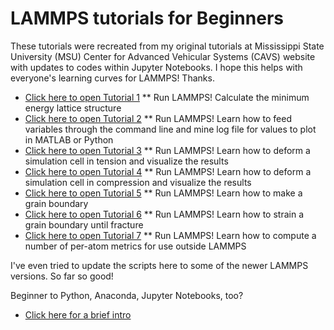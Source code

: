 # LAMMPS tutorials for Beginners

These tutorials were recreated from my original tutorials at Mississippi State University (MSU) Center for Advanced Vehicular Systems (CAVS) website with updates to codes within Jupyter Notebooks.  I hope this helps with everyone's learning curves for LAMMPS!  Thanks.

* [Click here to open Tutorial 1](LAMMPS-Tutorials-01.ipynb)
** Run LAMMPS! Calculate the minimum energy lattice structure
* [Click here to open Tutorial 2](LAMMPS-Tutorials-02.ipynb)
** Run LAMMPS! Learn how to feed variables through the command line and mine log file for values to plot in MATLAB or Python
* [Click here to open Tutorial 3](LAMMPS-Tutorials-03.ipynb)
** Run LAMMPS! Learn how to deform a simulation cell in tension and visualize the results
* [Click here to open Tutorial 4](LAMMPS-Tutorials-04.ipynb)
** Run LAMMPS! Learn how to deform a simulation cell in compression and visualize the results
* [Click here to open Tutorial 5](LAMMPS-Tutorials-05.ipynb)
** Run LAMMPS! Learn how to make a grain boundary
* [Click here to open Tutorial 6](LAMMPS-Tutorials-06.ipynb)
** Run LAMMPS! Learn how to strain a grain boundary until fracture
* [Click here to open Tutorial 7](LAMMPS-Tutorials-07.ipynb)
** Run LAMMPS! Learn how to compute a number of per-atom metrics for use outside LAMMPS

I've even tried to update the scripts here to some of the newer LAMMPS versions.  So far so good!

Beginner to Python, Anaconda, Jupyter Notebooks, too?
* [Click here for a brief intro](HowToJupyterNotebook.ipynb)

